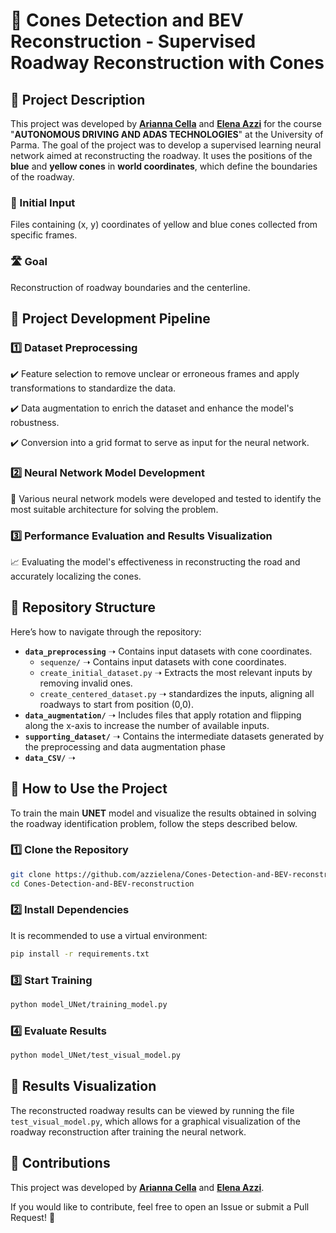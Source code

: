 # 📌 Cones Detection and BEV Reconstruction - Supervised Roadway Reconstruction with Cones

## 📖 Project Description
This project was developed by **[Arianna Cella](https://github.com/ariannaCella)** and **[Elena Azzi](https://github.com/azzielena)** for the course "**AUTONOMOUS DRIVING AND ADAS TECHNOLOGIES**" at the University of Parma. The goal of the project was to develop a supervised learning neural network aimed at reconstructing the roadway. It uses the positions of the **blue** and **yellow cones** in **world coordinates**, which define the boundaries of the roadway.

### 📂 Initial Input
Files containing (x, y) coordinates of yellow and blue cones collected from specific frames.

### 🛣️ Goal
Reconstruction of roadway boundaries and the centerline.

## 🔄 Project Development Pipeline

### 1️⃣ Dataset Preprocessing
✔️ Feature selection to remove unclear or erroneous frames and apply transformations to standardize the data.

✔️ Data augmentation to enrich the dataset and enhance the model's robustness.

✔️ Conversion into a grid format to serve as input for the neural network.

### 2️⃣ Neural Network Model Development
🧠 Various neural network models were developed and tested to identify the most suitable architecture for solving the problem.

### 3️⃣ Performance Evaluation and Results Visualization
📈 Evaluating the model's effectiveness in reconstructing the road and accurately localizing the cones.

## 📂 Repository Structure
Here’s how to navigate through the repository:

- **`data_preprocessing`** ➝ Contains input datasets with cone coordinates.
  - `sequenze/` ➝ Contains input datasets with cone coordinates.
  - `create_initial_dataset.py` ➝ Extracts the most relevant inputs by removing invalid ones.
  - `create_centered_dataset.py` ➝ standardizes the inputs, aligning all roadways to start from position (0,0).
- **`data_augmentation/`** ➝ Includes files that apply rotation and flipping along the x-axis to increase the number of available inputs.
- **`supporting_dataset/`** ➝ Contains the intermediate datasets generated by the preprocessing and data augmentation phase
- **`data_CSV/`** ➝ 

## 🚀 How to Use the Project
To train the main **UNET** model and visualize the results obtained in solving the roadway identification problem, follow the steps described below.

### 1️⃣ Clone the Repository
```bash
git clone https://github.com/azzielena/Cones-Detection-and-BEV-reconstruction.git
cd Cones-Detection-and-BEV-reconstruction
```

### 2️⃣ Install Dependencies
It is recommended to use a virtual environment:
```bash
pip install -r requirements.txt
```

### 3️⃣ Start Training
```bash
python model_UNet/training_model.py
```

### 4️⃣ Evaluate Results
```bash
python model_UNet/test_visual_model.py
```

## 🎨 Results Visualization
The reconstructed roadway results can be viewed by running the file `test_visual_model.py`, which allows for a graphical visualization of the roadway reconstruction after training the neural network.

## 🤝 Contributions
This project was developed by **[Arianna Cella](https://github.com/ariannaCella)** and **[Elena Azzi](https://github.com/azzielena)**.

If you would like to contribute, feel free to open an Issue or submit a Pull Request! 🎉
